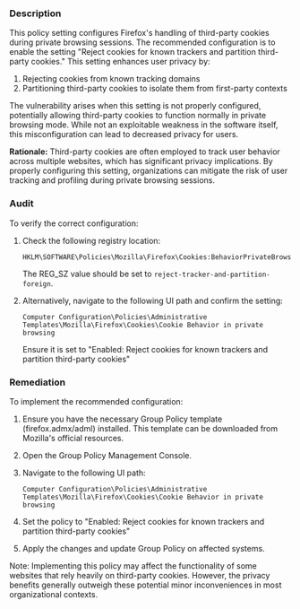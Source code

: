 ### Description

This policy setting configures Firefox's handling of third-party cookies during private browsing sessions. The recommended configuration is to enable the setting "Reject cookies for known trackers and partition third-party cookies." This setting enhances user privacy by:

1. Rejecting cookies from known tracking domains
2. Partitioning third-party cookies to isolate them from first-party contexts

The vulnerability arises when this setting is not properly configured, potentially allowing third-party cookies to function normally in private browsing mode. While not an exploitable weakness in the software itself, this misconfiguration can lead to decreased privacy for users.

**Rationale:** Third-party cookies are often employed to track user behavior across multiple websites, which has significant privacy implications. By properly configuring this setting, organizations can mitigate the risk of user tracking and profiling during private browsing sessions.

### Audit

To verify the correct configuration:

1. Check the following registry location:
   ```
   HKLM\SOFTWARE\Policies\Mozilla\Firefox\Cookies:BehaviorPrivateBrowsing
   ```
   The REG_SZ value should be set to `reject-tracker-and-partition-foreign`.

2. Alternatively, navigate to the following UI path and confirm the setting:
   ```
   Computer Configuration\Policies\Administrative Templates\Mozilla\Firefox\Cookies\Cookie Behavior in private browsing
   ```
   Ensure it is set to "Enabled: Reject cookies for known trackers and partition third-party cookies"

### Remediation

To implement the recommended configuration:

1. Ensure you have the necessary Group Policy template (firefox.admx/adml) installed. This template can be downloaded from Mozilla's official resources.

2. Open the Group Policy Management Console.

3. Navigate to the following UI path:
   ```
   Computer Configuration\Policies\Administrative Templates\Mozilla\Firefox\Cookies\Cookie Behavior in private browsing
   ```

4. Set the policy to "Enabled: Reject cookies for known trackers and partition third-party cookies"

5. Apply the changes and update Group Policy on affected systems.

Note: Implementing this policy may affect the functionality of some websites that rely heavily on third-party cookies. However, the privacy benefits generally outweigh these potential minor inconveniences in most organizational contexts.